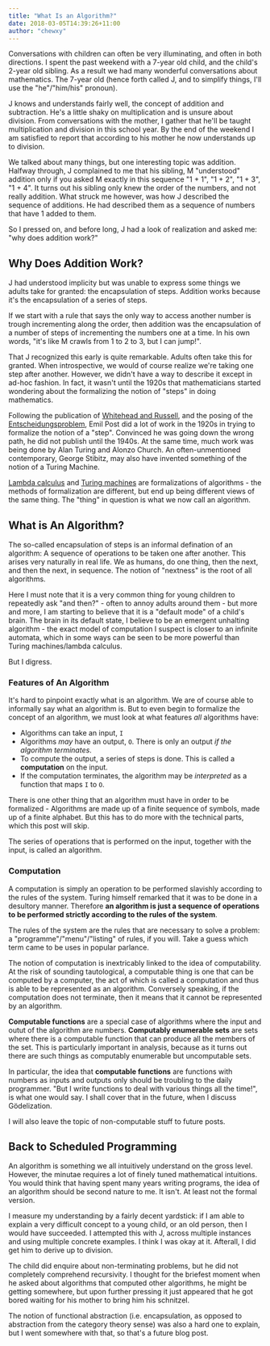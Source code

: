 ```yaml
---
title: "What Is an Algorithm?"
date: 2018-03-05T14:39:26+11:00
author: "chewxy"
---
```


Conversations with children can often be very illuminating, and often in both directions. I spent the past weekend with a 7-year old child, and the child's 2-year old sibling. As a result we had many wonderful conversations about mathematics. The 7-year old (hence forth called J, and to simplify things, I'll use the "he"/"him/his" pronoun). 

J knows and understands fairly well, the concept of addition and subtraction. He's a little shaky on multiplication and is unsure about division. From conversations with the mother, I gather that he'll be taught multiplication and division in this school year. By the end of the weekend I am satisfied to report that according to his mother he now understands up to division. 

We talked about many things, but one interesting topic was addition. Halfway through, J complained to me that his sibling, M "understood" addition only if you asked M exactly in this sequence "1 + 1", "1 + 2", "1 + 3", "1 + 4".  It turns out his sibling only knew the order of the numbers, and not really addition. What struck me however, was how J described the sequence of additions. He had described them as a sequence of numbers that have 1 added to them. 

So I pressed on, and before long, J had a look of realization and asked me: "why does addition work?"

## Why Does Addition Work? ##

J had understood implicity but was unable to express some things we adults take for granted: the encapsulation of steps. Addition works because it's the encapsulation of a series of steps.

If we start with a rule that says the only way to access another number is trough incrementing along the order, then addition was the encapsulation of a number of steps of incrementing the numbers one at a time. In his own words, "it's like M crawls from 1 to 2 to 3, but I can jump!". 

That J recognized this early is quite remarkable. Adults often take this for granted. When introspective, we would of course realize we're taking one step after another. However, we didn't have a way to describe it except in ad-hoc fashion. In fact, it wasn't until the 1920s that mathematicians started wondering about the formalizing the notion of "steps" in doing mathematics. 

Following the publication of [Whitehead and Russell](https://en.wikipedia.org/wiki/Principia_Mathematica), and the posing of the [Entscheidungsproblem](https://en.wikipedia.org/wiki/Entscheidungsproblem), Emil Post did a lot of work in the 1920s in trying to formalize the notion of a "step". Convinced he was going down the wrong path, he did not publish until the 1940s. At the same time, much work was being done by Alan Turing and Alonzo Church. An often-unmentioned contemporary, George Stibitz, may also have invented something of the notion of a Turing Machine.

[Lambda calculus](https://en.wikipedia.org/wiki/Lambda_calculus) and [Turing machines](https://en.wikipedia.org/wiki/Turing_machine) are formalizations of algorithms - the methods of formalization are different, but end up being different views of the same thing. The "thing" in question is what we now call an algorithm.

## What is An Algorithm? ##

The so-called encapsulation of steps is an informal defination of an algorithm: A sequence of operations to be taken one after another. This arises very naturally in real life. We as humans, do one thing, then the next, and then the next, in sequence. The notion of "nextness" is the root of all algorithms. 

Here I must note that it is a very common thing for young children to repeatedly ask "and then?" - often to annoy adults around them -  but more and more, I am starting to believe that it is a "default mode" of a child's brain. The brain in its default state, I believe to be an emergent unhalting algorithm - the exact model of computation I suspect is closer to an infinite automata, which in some ways can be seen to be more powerful than Turing machines/lambda calculus.

But I digress.


### Features of An Algorithm ###

It's hard to pinpoint exactly what is an algorithm. We are of course able to informally say what an algorithm is. But to even begin to formalize the concept of an algorithm, we must look at what features *all* algorithms have:

* Algorithms can take an input, `I`
* Algorithms *may* have an output, `O`. There is only an output *if the algorithm terminates*.
* To compute the output, a series of steps is done. This is called  a **computation** on the input.
* If the computation terminates, the algorithm may be *interpreted* as a function that maps `I` to `O`.

There is one other thing that an algorithm must have in order to be formalized - Algorithms are made up of a finite sequence of symbols, made up of a finite alphabet. But this has to do more with the technical parts, which this post will skip.

The series of operations that is performed on the input, together with the input, is called an algorithm. 

### Computation ###

A computation is simply an operation to be performed slavishly according to the rules of the system. Turing himself remarked that it was to be done in a desultory manner.  Therefore **an algorithm is just a sequence of operations to be performed strictly according to the rules of the system**.  

The rules of the system are the rules that are necessary to solve a problem: a "programme"/"menu"/"listing" of rules, if you will. Take a guess which term came to be uses in popular parlance.


The notion of computation is inextricably linked to the idea of computability. At the risk of sounding tautological, a computable thing is one that can be computed by a computer, the act of which is called a computation and thus is able to be represented as an algorithm. Conversely speaking, if the computation does not terminate, then it means that it cannot be represented by an algorithm.

**Computable functions** are a special case of algorithms where the input and outut of the algorithm are numbers. **Computably enumerable sets** are sets where there is a computable function that can produce all the members of the set. This is particularly important in analysis, because as it turns out there are such things as computably enumerable but uncomputable sets.

In particular, the idea that **computable functions** are functions with numbers as inputs and outputs only should be troubling to the daily programmer. "But I write functions to deal with various things all the time!", is what one would say. I shall cover that in the future, when I discuss Gödelization.

I will also leave the topic of non-computable stuff to future posts.

## Back to Scheduled Programming ##

An algorithm is something we all intuitively understand on the gross level. However, the minutae requires a lot of finely tuned mathematical intuitions. You would think that having spent many years writing programs, the idea of an algorithm should be second nature to me. It isn't. At least not the formal version. 

I measure my understanding by a fairly decent yardstick: if I am able to explain a very difficult concept to a young child, or an old person, then I would have succeeded. I attempted this with J, across multiple instances and using multiple concrete examples. I think I was okay at it. Afterall, I did get him to derive up to division. 

The child did enquire about non-terminating problems, but he did not completely comprehend recursivity. I thought for the briefest moment when he asked about algorithms that computed other algorithms, he might be getting somewhere, but upon further pressing it just appeared that he got bored waiting for his mother to bring him his schnitzel.

The notion of functional abstraction (i.e. encapsulation, as opposed to abstraction from the category theory sense) was also a hard one to explain, but I went somewhere with that, so that's a future blog post.